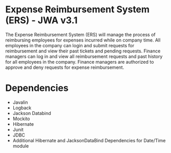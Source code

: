 # Expense Reimbursement System (ERS) - JWA v3.1
The Expense Reimbursement System (ERS) will manage the process of reimbursing employees for expenses incurred while on company time. All employees in the company can login and submit requests for reimbursement and view their past tickets and pending requests. Finance managers can log in and view all reimbursement requests and past history for all employees in the company. Finance managers are authorized to approve and deny requests for expense reimbursement. 

# Dependencies
- Javalin
- Logback
- Jackson Databind
- Mockito
- Hibernate
- Junit
- JDBC
- Additional Hibernate and JacksonDataBind Dependencies for Date/Time module


